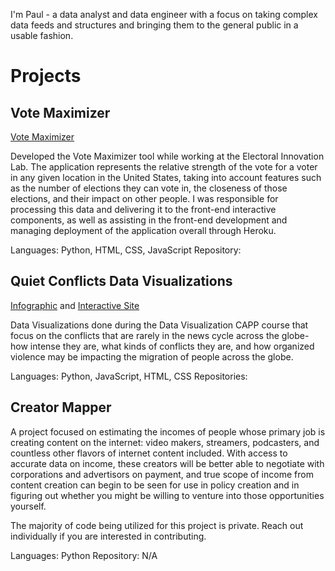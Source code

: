 I'm Paul - a data analyst and data engineer with a focus on taking complex data feeds and structures and bringing them to the general public in a usable fashion. 

# Projects

## Vote Maximizer 

[Vote Maximizer](https://votemaximizer.org/)

Developed the Vote Maximizer tool while working at the Electoral Innovation Lab. The application represents the relative strength of the vote for a voter in any given location in the United States, taking into account features such as the number of elections they can vote in, the closeness of those elections, and their impact on other people. I was responsible for processing this data and delivering it to the front-end interactive components, as well as assisting in the front-end development and managing deployment of the application overall through Heroku.

Languages: Python, HTML, CSS, JavaScript
Repository: 

## Quiet Conflicts Data Visualizations

[Infographic](https://github.com/PJSuoc/quiet-conflicts/blob/main/static_final/static_final.pdf) and [Interactive Site](https://pjsuoc.github.io/conflict-migration/)

Data Visualizations done during the Data Visualization CAPP course that focus on the conflicts that are rarely in the news cycle across the globe- how intense they are, what kinds of conflicts they are, and how organized violence may be impacting the migration of people across the globe.

Languages: Python, JavaScript, HTML, CSS
Repositories:

## Creator Mapper

A project focused on estimating the incomes of people whose primary job is creating content on the internet: video makers, streamers, podcasters, and countless other flavors of internet content included. With access to accurate data on income, these creators will be better able to negotiate with corporations and advertisors on payment, and true scope of income from content creation can begin to be seen for use in policy creation and in figuring out whether you might be willing to venture into those opportunities yourself.

The majority of code being utilized for this project is private. Reach out individually if you are interested in contributing.

Languages: Python
Repository: N/A
